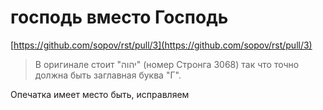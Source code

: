 # господь вместо Господь

[https://github.com/sopov/rst/pull/3](https://github.com/sopov/rst/pull/3)

> В оригинале стоит "יהוה" (номер Стронга 3068) так что точно должна быть заглавная буква "Г".

Опечатка имеет место быть, исправляем
